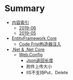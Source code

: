 # Summary

* [内容索引](README.md)
  * [2019-06](201906.md)
  * [2019-05](201905.md)
* [EntityFramework Core](entityframework-core.md)
  * [Code Frist构造器注入](entityframework-core/code-fristgou-zao-qi-zhu-ru.md)
* [.Net & .Net Core](net-and-net-core.md)
  * [Web.Config](net-and-net-core/webconfig.md)
    * [Json返回长度](net-and-net-core/webconfig/jsonfan-hui-chang-du.md)
    * 附件上传大小
    * IIS不支持Put、Delete

